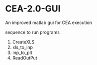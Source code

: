 # CEA-2.0-GUI
An improved matlab gui for CEA execution

sequence to run programs
1. CreateXLS
2. xls_to_inp
3. inp_to_plt
4. ReadOutPut
